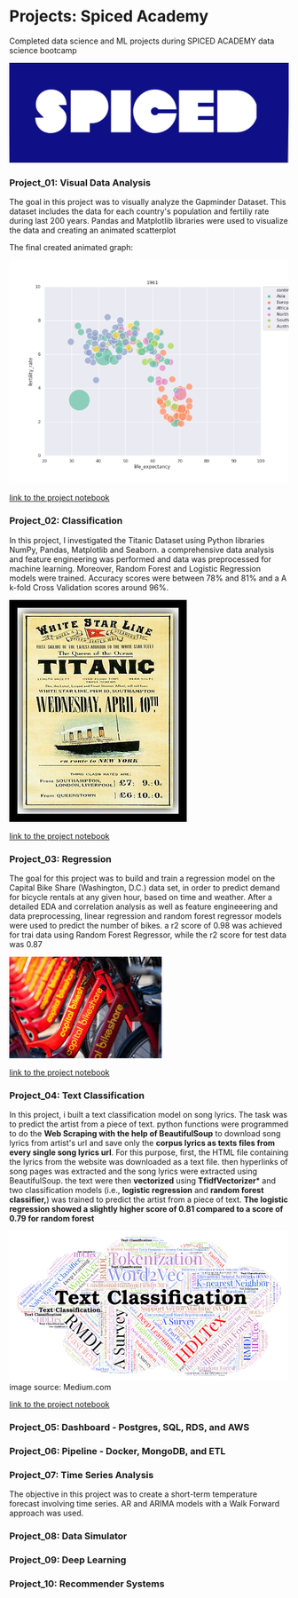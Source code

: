 # Projects: Spiced Academy
Completed data science and ML projects during SPICED ACADEMY data science bootcamp

![alt text](https://github.com/Armandinando/Spiced_Academy_Projects/blob/main/spiced_logo.png)

### Project_01: Visual Data Analysis
The goal in this project was to visually analyze the Gapminder Dataset. This dataset includes the data for each country's population and fertiliy rate during last 200 years. Pandas and Matplotlib libraries were used to visualize the data and creating an animated scatterplot

The final created animated graph:


![alt text](https://github.com/Armandinando/Spiced_Academy_Projects/blob/main/Project_01_%20Visual%20Data%20Analysis/Annimated_Plot.gif)

 
[link to the project notebook](https://github.com/Armandinando/Spiced_Academy_Projects/blob/main/Project_01_%20Visual%20Data%20Analysis/project_01-finished.ipynb)


### Project_02: Classification

In this project, I investigated the Titanic Dataset using Python libraries NumPy, Pandas, Matplotlib and Seaborn. a comprehensive data analysis and feature engineering was performed and data was preprocessed for machine learning. Moreover, Random Forest and Logistic Regression models were trained. Accuracy scores were between 78% and 81% and a A k-fold Cross Validation scores around 96%. 

![alt text](https://github.com/Armandinando/Spiced_Academy_Projects/blob/main/titanic.jpg)

[link to the project notebook](https://github.com/Armandinando/Spiced_Academy_Projects/blob/main/Project_02:%20Classification/project_02_classification.ipynb)

### Project_03: Regression
The goal for this project was to build and train a regression model on the Capital Bike Share (Washington, D.C.) data set, in order to predict demand for bicycle rentals at any given hour, based on time and weather. After a detailed EDA and correlation analysis as well as feature engineeering and data preprocessing, linear regression and random forest regressor models were used to predict the number of bikes. a r2 score of 0.98 was achieved for trai data using Random Forest Regressor, while the r2 score for test data was 0.87


![alt text](https://github.com/Armandinando/Spiced_Academy_Projects/blob/main/capital_bikeshare.jpeg)

[link to the project notebook](https://github.com/Armandinando/Spiced_Academy_Projects/blob/main/Project_03:%20Regression/project_03_linear_regression.ipynb)

### Project_04: Text Classification

In this project, i built a text classification model on song lyrics. The task was to predict the artist from a piece of text. python functions were programmed to do the **Web Scraping with the help of BeautifulSoup** to download song lyrics from artist's url and save only the **corpus lyrics as texts files from every single song lyrics url**. For this purpose, first, the HTML file containing the lyrics from the website was downloaded as a text file. then hyperlinks of song pages was extracted and the song lyrics were extracted using BeautifulSoup. the text were then **vectorized** using **TfidfVectorizer*** and two classification models (i.e., **logistic regression** and **random forest classifier,**) was trained to predict the artist from a piece of text. **The logistic regression showed a slightly higher score of 0.81 compared to a score of 0.79 for random forest**

![alt text](https://github.com/Armandinando/Spiced_Academy_Projects/blob/main/text-classificatio.png)
image source: Medium.com

[link to the project notebook](https://github.com/Armandinando/Spiced_Academy_Projects/blob/main/Project_04:%20Text%20Classification/project_04_text_classification.ipynb)



### Project_05: Dashboard - Postgres, SQL, RDS, and AWS


### Project_06: Pipeline - Docker, MongoDB, and ETL


### Project_07: Time Series Analysis
The objective in this project was to create a short-term temperature forecast involving time series. AR and ARIMA models with a Walk Forward approach was used. 

### Project_08: Data Simulator


### Project_09: Deep Learning


### Project_10: Recommender Systems
